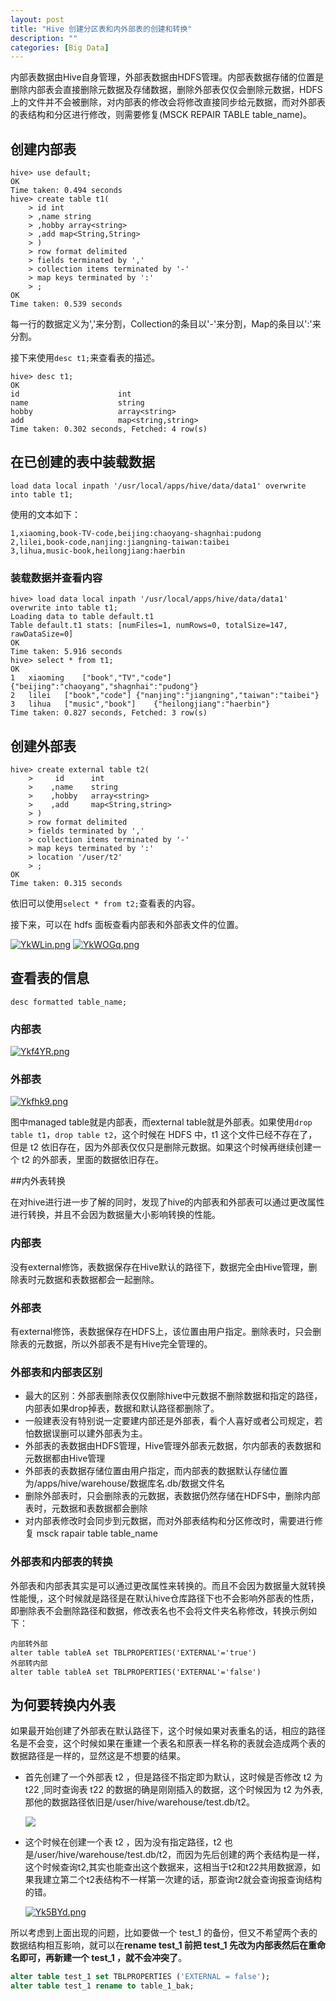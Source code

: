 ```yaml
---
layout: post
title: "Hive 创建分区表和内外部表的创建和转换"
description: ""
categories: [Big Data]
---
```


内部表数据由Hive自身管理，外部表数据由HDFS管理。内部表数据存储的位置是删除内部表会直接删除元数据及存储数据，删除外部表仅仅会删除元数据，HDFS上的文件并不会被删除，对内部表的修改会将修改直接同步给元数据，而对外部表的表结构和分区进行修改，则需要修复(MSCK REPAIR TABLE table_name)。

## 创建内部表

```mysql
hive> use default;
OK
Time taken: 0.494 seconds
hive> create table t1(
    > id int
    > ,name string
    > ,hobby array<string>
    > ,add map<String,String>
    > )
    > row format delimited
    > fields terminated by ','
    > collection items terminated by '-'
    > map keys terminated by ':'
    > ;
OK
Time taken: 0.539 seconds
```

每一行的数据定义为','来分割，Collection的条目以'-'来分割，Map的条目以':'来分割。

接下来使用`desc t1;`来查看表的描述。

```mysql
hive> desc t1;
OK
id                  	int                 	                    
name                	string              	                    
hobby               	array<string>       	                    
add                 	map<string,string>  	                    
Time taken: 0.302 seconds, Fetched: 4 row(s)
```

## 在已创建的表中装载数据

```mysql
load data local inpath '/usr/local/apps/hive/data/data1' overwrite into table t1;
```

使用的文本如下：

```mysql
1,xiaoming,book-TV-code,beijing:chaoyang-shagnhai:pudong
2,lilei,book-code,nanjing:jiangning-taiwan:taibei
3,lihua,music-book,heilongjiang:haerbin
```

### 	装载数据并查看内容

```mysql
hive> load data local inpath '/usr/local/apps/hive/data/data1' overwrite into table t1;
Loading data to table default.t1
Table default.t1 stats: [numFiles=1, numRows=0, totalSize=147, rawDataSize=0]
OK
Time taken: 5.916 seconds
hive> select * from t1;
OK
1	xiaoming	["book","TV","code"]	{"beijing":"chaoyang","shagnhai":"pudong"}
2	lilei	["book","code"]	{"nanjing":"jiangning","taiwan":"taibei"}
3	lihua	["music","book"]	{"heilongjiang":"haerbin"}
Time taken: 0.827 seconds, Fetched: 3 row(s)
```

## 创建外部表

```mysql
hive> create external table t2(
    >     id      int
    >    ,name    string
    >    ,hobby   array<string>
    >    ,add     map<String,string>
    > )
    > row format delimited
    > fields terminated by ','
    > collection items terminated by '-'
    > map keys terminated by ':'
    > location '/user/t2'
    > ;
OK
Time taken: 0.315 seconds
```

依旧可以使用`select * from t2;`查看表的内容。

接下来，可以在 hdfs 面板查看内部表和外部表文件的位置。

[![YkWLin.png](https://s1.ax1x.com/2020/05/06/YkWLin.png)](https://imgchr.com/i/YkWLin)
[![YkWOGq.png](https://s1.ax1x.com/2020/05/06/YkWOGq.png)](https://imgchr.com/i/YkWOGq)

## 查看表的信息

```mysql
desc formatted table_name;
```

### 内部表

[![Ykf4YR.png](https://s1.ax1x.com/2020/05/06/Ykf4YR.png)](https://imgchr.com/i/Ykf4YR)

### 外部表

[![Ykfhk9.png](https://s1.ax1x.com/2020/05/06/Ykfhk9.png)](https://imgchr.com/i/Ykfhk9)

图中managed table就是内部表，而external table就是外部表。如果使用`drop table t1`，`drop table t2`，这个时候在 HDFS 中，t1 这个文件已经不存在了，但是 t2 依旧存在，因为外部表仅仅只是删除元数据。如果这个时候再继续创建一个 t2 的外部表，里面的数据依旧存在。 

##内外表转换

在对hive进行进一步了解的同时，发现了hive的内部表和外部表可以通过更改属性进行转换，并且不会因为数据量大小影响转换的性能。

### 内部表

没有external修饰，表数据保存在Hive默认的路径下，数据完全由Hive管理，删除表时元数据和表数据都会一起删除。

### 外部表

有external修饰，表数据保存在HDFS上，该位置由用户指定。删除表时，只会删除表的元数据，所以外部表不是有Hive完全管理的。

### 外部表和内部表区别

- 最大的区别：外部表删除表仅仅删除hive中元数据不删除数据和指定的路径，内部表如果drop掉表，数据和默认路径都删除了。
- 一般建表没有特别说一定要建内部还是外部表，看个人喜好或者公司规定，若怕数据误删可以建外部表为主。
- 外部表的表数据由HDFS管理，Hive管理外部表元数据，尔内部表的表数据和元数据都由Hive管理
- 外部表的表数据存储位置由用户指定，而内部表的数据默认存储位置为/apps/hive/warehouse/数据库名.db/数据文件名
- 删除外部表时，只会删除表的元数据，表数据仍然存储在HDFS中，删除内部表时，元数据和表数据都会删除
- 对内部表修改时会同步到元数据，而对外部表结构和分区修改时，需要进行修复
  msck rapair table table_name

### 外部表和内部表的转换

外部表和内部表其实是可以通过更改属性来转换的。而且不会因为数据量大就转换性能慢,，这个时候就是路径是在默认hive仓库路径下也不会影响外部表的性质，即删除表不会删除路径和数据，修改表名也不会将文件夹名称修改，转换示例如下：

```mysql
内部转外部
alter table tableA set TBLPROPERTIES('EXTERNAL'='true')
外部转内部
alter table tableA set TBLPROPERTIES('EXTERNAL'='false')
```

## 为何要转换内外表

如果最开始创建了外部表在默认路径下，这个时候如果对表重名的话，相应的路径名是不会变，这个时候如果在重建一个表名和原表一样名称的表就会造成两个表的数据路径是一样的，显然这是不想要的结果。

- 首先创建了一个外部表 t2 ，但是路径不指定即为默认，这时候是否修改 t2 为 t22 ,同时查询表 t22 的数据的确是刚刚插入的数据，这个时候因为 t2 为外表,那他的数据路径依旧是/user/hive/warehouse/test.db/t2。

  ![](https://ftp.bmp.ovh/imgs/2020/05/e385b8cfcdd4f7b4.png)

- 这个时候在创建一个表 t2 ，因为没有指定路径，t2 也是/user/hive/warehouse/test.db/t2，而因为先后创建的两个表结构是一样，这个时候查询t2,其实也能查出这个数据来，这相当于t2和t22共用数据源，如果我建立第二个t2表结构不一样第一次建的话，那查询t2就会查询报查询结构的错。

  [![Yk5BYd.png](https://s1.ax1x.com/2020/05/06/Yk5BYd.png)](https://imgchr.com/i/Yk5BYd)

所以考虑到上面出现的问题，比如要做一个 test_1 的备份，但又不希望两个表的数据结构相互影响，就可以在**rename test_1 前把 test_1 先改为内部表然后在重命名即可，再新建一个 test_1 ，就不会冲突了**。

```sql
alter table test_1 set TBLPROPERTIES ('EXTERNAL = false');
alter table test_1 rename to table_1_bak;
```

